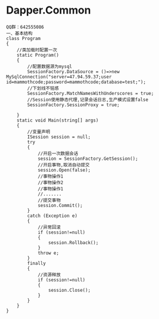 # Dapper.Common


    QQ群：642555086
    一、基本结构
    class Program
    {
        //类加载时配置一次
        static Program()
        {
            //配置数据源为mysql
            SessionFactory.DataSource = ()=>new MySqlConnection("server=47.94.59.37;user id=mammothcode;password=mammothcode;database=test;");
            //下划线不铭感
            SessionFactory.MatchNamesWithUnderscores = true;
            //Session使用静态代理,记录会话日志,生产模式设置false
            SessionFactory.SessionProxy = true;

        }
        static void Main(string[] args)
        {
            //变量声明
            ISession session = null;
            try
            {
                //开启一次数据会话
                session = SessionFactory.GetSession();
                //开启事物,取消自动提交
                session.Open(false);
                //事物操作1
                //事物操作2
                //事物操作1
                //.......
                //提交事物
                session.Commit();
            }
            catch (Exception e)
            {
                //异常回滚
                if (session!=null)
                {
                    session.Rollback();
                }
                throw e;
            }
            finally
            {
                //资源释放
                if (session!=null)
                {
                    session.Close();
                }
            }
        }
    }
